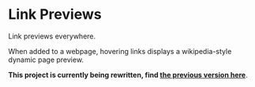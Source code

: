 # Link Previews

Link previews everywhere.

When added to a webpage, hovering links displays a wikipedia-style dynamic page preview.

**This project is currently being rewritten, find [the previous version here](https://github.com/cbroms/link-previews/tree/v0.1.0)**.

<!-- ## Usage

There are two parts to this project:

- A script that inserts page previews on your webpage, written as a Svelte web component.
- A serverless worker function that fetches and serves the links' meta information.

The worker is required because CORs prevents cross-origin client requests. For example, trying to directly `fetch` a url like `https://matrix.org` from your webpage will fail since most servers are configured to reject cross-origin requests. As a result, it's necessary to make the request outside the browser.

Since the task of fetching a page and parsing out the meta information is so simple, it can be accomplished with a single serverless function that's very quick to deploy. I'm using [Cloudflare Workers](https://workers.cloudflare.com/) but you could probably rewrite it for some other service like AWS Lambda.

### Deploy the worker

Follow the instructions in [the worker's readme](worker/README.md). Once complete, you should have a url like `https://worker.[something].workers.dev`, or a custom domain if you've opted to set one up.

### Add the script to your website

Import the script from [`/dist/index.js`](dist/index.js) at the end of your site's `body`, then call `setPagePreviews` to instantiate:

```html
<script defer>
  import("../dist/index.js").then(() => {
    setPagePreviews({ workerUrl: "https://worker.[something].workers.dev" });
  });
</script>
```

The default installation will add page previews to all `a` tags on the page.

### Configuration

`setPagePreviews` accepts an object of options:

```
{
    workerUrl: String,
    styles: CSSStyleSheet,      // optional
    getLinks: Function,         // optional
    assignStyles: Function,     // optional
    assignPositions: Function,  // optional
}

```

Each option is explained in more depth below:

### `workerUrl`

---

**Required**. The url of your deployed worker. See [deploy the worker](#deploy-the-worker) for how to deploy.

### `styles`

---

**Optional**. A stylesheet containing rules for styling the popover.

By passing in `styles` in the options, you're able to override the default popover styles. Any of the classes in [`src/Interior.svelte`](src/Interior.svelte) and [`src/Wrapper.svelte`](src/Wrapper.svelte) that start with `.hyperfov-` can be overridden. For example, you might change the color of the urls displayed in the popovers:

```html
<style id="popover-styles">
  .hyperfov-link-url {
    color: coral;
  }
</style>
```

The passed styles must be a [`CSSStyleSheet`](https://developer.mozilla.org/en-US/docs/Web/API/CSSStyleSheet). For example:

```js
setPagePreviews({
  workerUrl: "https://...",
  styles: document.getElementById("popover-styles").sheet,
});
```

To apply different styles depending on the link type, see [`assignStyles`](#assignstyles)

### `getLinks`

---

**Optional**. A function that returns a list of HTMLElements to apply popovers to, where each element must contain an `href` attribute.

When this function is not included, the default behavior is to apply previews to all `a` tags on the page.

You might use this function to only add previews to a subset of the `a` tags on the page, for example those whose `href` is _external_ to the page:

```js
setPagePreviews({
  workerUrl: "https://...",
  getLinks: () => {
    const tags = [...document.getElementsByTagName("a")];
    return tags.filter((t) => {
      // remove any links to pages on this site
      return new URL(t.href).host !== window.location.host;
    });
  },
});
```

### `assignStyles`

---

**Optional**. A function that returns the stylesheet to use for a given element.

You might use this function to style popovers differently depending on if the links are external to the page or not. You can create two different style elements:

```html
<style id="external-links-styles">
  .hyperfov-link-url {
    color: lightcoral;
  }
</style>
<style id="internal-links-styles">
  .hyperfov-link-url {
    color: indianred;
  }
</style>
```

Then apply those styles depending on the link's `href`:

```js
setPagePreviews({
  workerUrl: "https://...",
  assignStyles: (tag) => {
    if (new URL(tag.href).host === window.location.host)
      return document.getElementById("internal-links-styles").sheet;
    else return document.getElementById("external-links-styles").sheet;
  },
});
```

### `assignPositions`

---

**Optional**. A function that returns the popover positioning method for a given element.

Valid return types are `"below"` or `"cursor"`.

You might use this function to position popovers differently depending on the links' classes:

```js
setPagePreviews({
  workerUrl: "...",
  assignPositions: (tag) => {
    if (tag.classList.contains("my-link")) return "cursor";
    else return "below";
  },
});
``` -->

